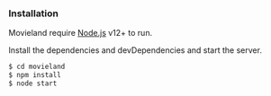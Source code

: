 
### Installation

Movieland require [Node.js](https://nodejs.org/) v12+ to run.

Install the dependencies and devDependencies and start the server.

```sh
$ cd movieland
$ npm install
$ node start